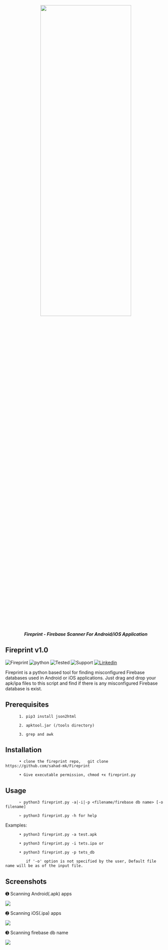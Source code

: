 <p align="center"> <img src="https://github.com/sahad-mk/Fireprint/blob/master/screenshots/fireprint_banner.png" height="50%" width="75%"></p>
<p align="center"><b><i> Fireprint - Firebase Scanner For Android/iOS Application </i> </b> </p>

## Fireprint v1.0

![Fireprint](https://img.shields.io/badge/version-1.0-success)   ![python](https://img.shields.io/badge/Python-v3.x.x-important)   ![Tested](https://img.shields.io/badge/Tested%20On-Ubuntu%2018.04-green)  ![Support](https://img.shields.io/badge/Supported%20Files-Android%20apk%20/%20iOS%20ipa-blueviolet) [![Linkedin](https://img.shields.io/badge/Linkedin-/Sahadmk-blue)](https://www.linkedin.com/in/sahadmk)

Fireprint is a python based tool for finding misconfigured Firebase databases used in Android or iOS applications. Just drag and drop your apk/ipa files to this script and find if there is any misconfigured Firebase database is exist.

## Prerequisites
          1. pip3 install json2html
          
          2. apktool.jar (/tools directory)
          
          3. grep and awk
           
           
## Installation
          • clone the fireprint repo,   git clone https://github.com/sahad-mk/Fireprint
          
          • Give executable permission, chmod +x fireprint.py 
          
  
## Usage
          ➢ python3 fireprint.py -a|-i|-p <filename/firebase db name> [-o filename]
          
          ➢ python3 fireprint.py -h for help
 
   Examples:
                                                                                                                                             
          • python3 fireprint.py -a test.apk 
              
          • python3 fireprint.py -i tets.ipa or
                                                         
          • python3 fireprint.py -p tets_db 
                                                         
             if '-o' option is not specified by the user, Default file name will be as of the input file.
  
## Screenshots

 ➊ Scanning Android(.apk) apps
 
             
  <img src=https://github.com/sahad-mk/Fireprint/blob/master/screenshots/scan_apk.png>
  

 ➋ Scanning iOS(.ipa) apps 
 
           
   <img src=https://github.com/sahad-mk/Fireprint/blob/master/screenshots/scan_ipa.png>
   

 ➌ Scanning firebase db name
 
            
  <img src=https://github.com/sahad-mk/Fireprint/blob/master/screenshots/scan_dbname.png>

